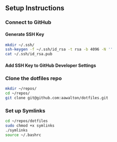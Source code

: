 ## Setup Instructions

### Connect to GitHub

#### Generate SSH Key
```bash
mkdir ~/.ssh/
ssh-keygen -f ~/.ssh/id_rsa -t rsa -b 4096 -N ''
cat ~/.ssh/id_rsa.pub
```

#### Add SSH Key to GitHub Developer Settings

### Clone the dotfiles repo
```bash
mkdir ~/repos/
cd ~/repos/
git clone git@github.com:aawalton/dotfiles.git
```

### Set up Symlinks
```bash
cd ~/repos/dotfiles
sudo chmod +x symlinks
./symlinks
source ~/.bashrc
```
